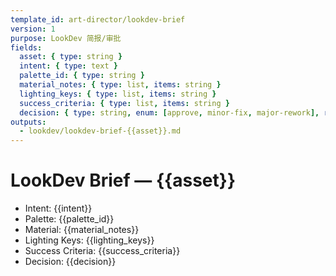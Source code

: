 ```yaml
---
template_id: art-director/lookdev-brief
version: 1
purpose: LookDev 简报/审批
fields:
  asset: { type: string }
  intent: { type: text }
  palette_id: { type: string }
  material_notes: { type: list, items: string }
  lighting_keys: { type: list, items: string }
  success_criteria: { type: list, items: string }
  decision: { type: string, enum: [approve, minor-fix, major-rework], required: false }
outputs:
  - lookdev/lookdev-brief-{{asset}}.md
---
```


# LookDev Brief — {{asset}}

- Intent: {{intent}}
- Palette: {{palette_id}}
- Material: {{material_notes}}
- Lighting Keys: {{lighting_keys}}
- Success Criteria: {{success_criteria}}
- Decision: {{decision}}

